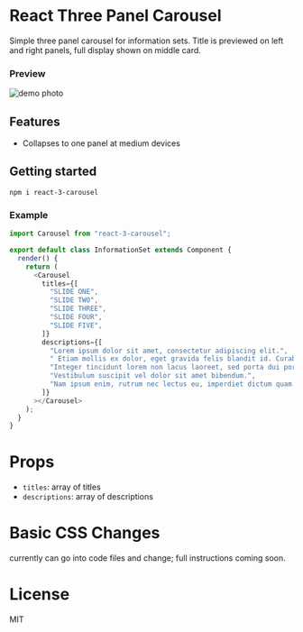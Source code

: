 # React Three Panel Carousel

Simple three panel carousel for information sets.
Title is previewed on left and right panels, full display shown on middle card.

### Preview

![demo photo](https://github.com/aamyli/react-3-carousel/tree/master/src/carousel.JPG)

## Features

- Collapses to one panel at medium devices

## Getting started

```
npm i react-3-carousel
```

### Example

```js
import Carousel from "react-3-carousel";

export default class InformationSet extends Component {
  render() {
    return (
      <Carousel
        titles={[
          "SLIDE ONE",
          "SLIDE TWO",
          "SLIDE THREE",
          "SLIDE FOUR",
          "SLIDE FIVE",
        ]}
        descriptions={[
          "Lorem ipsum dolor sit amet, consectetur adipiscing elit.",
          " Etiam mollis ex dolor, eget gravida felis blandit id. Curabitur congue nibh et gravida volutpat.",
          "Integer tincidunt lorem non lacus laoreet, sed porta dui porttitor. ",
          "Vestibulum suscipit vel dolor sit amet bibendum.",
          "Nam ipsum enim, rutrum nec lectus eu, imperdiet dictum quam. ",
        ]}
      ></Carousel>
    );
  }
}
```

# Props

- `titles`: array of titles
- `descriptions`: array of descriptions

# Basic CSS Changes

currently can go into code files and change;
full instructions coming soon.

# License

MIT
